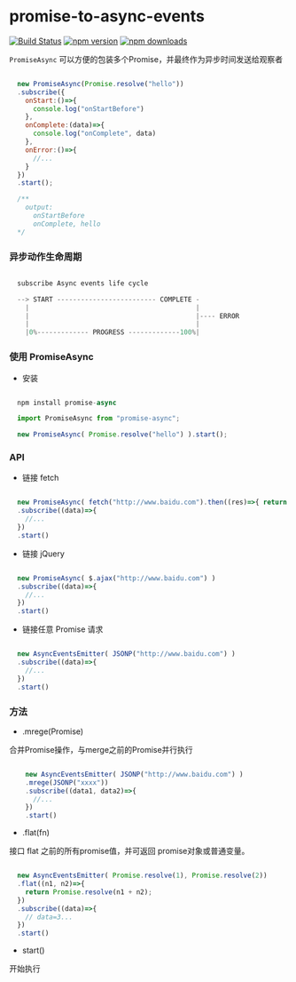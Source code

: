 # promise-to-async-events

[![Build Status](https://travis-ci.org/jun-lu/promise-to-async-events.svg?branch=master)](https://travis-ci.org/jun-lu/promise-to-async-events)
[![npm version](https://badge.fury.io/js/promise-to-async-events.svg)](https://badge.fury.io/js/promise-to-async-events) [![npm downloads](https://img.shields.io/npm/dm/promise-to-async-events.svg?style=flat-square)](https://www.npmjs.com/package/promise-to-async-events)

`PromiseAsync` 可以方便的包装多个Promise，并最终作为异步时间发送给观察者

````javascript

  new PromiseAsync(Promise.resolve("hello"))
  .subscribe({
    onStart:()=>{
      console.log("onStartBefore")
    },
    onComplete:(data)=>{
      console.log("onComplete", data)
    },
    onError:()=>{
      //...
    }
  })
  .start();

  /**
    output:
      onStartBefore
      onComplete, hello
  */

````

### 异步动作生命周期

````javascript

  subscribe Async events life cycle

  --> START ------------------------- COMPLETE -
    |                                          |
    |                                          |---- ERROR
    |                                          |
    |0%------------- PROGRESS -------------100%|


````


### 使用 PromiseAsync

* 安装

````javascript

  npm install promise-async

  import PromiseAsync from "promise-async";

  new PromiseAsync( Promise.resolve("hello") ).start();

````


### API

* 链接 fetch

````javascript

  new PromiseAsync( fetch("http://www.baidu.com").then((res)=>{ return res.json() }) )
  .subscribe((data)=>{
    //...
  })
  .start()

````

* 链接 jQuery

````javascript

  new PromiseAsync( $.ajax("http://www.baidu.com") )
  .subscribe((data)=>{
    //...
  })
  .start()

````

* 链接任意 Promise 请求


````javascript

  new AsyncEventsEmitter( JSONP("http://www.baidu.com") )
  .subscribe((data)=>{
    //...
  })
  .start()

````

### 方法


*  .mrege(Promise)

合并Promise操作，与merge之前的Promise并行执行

````javascript

    new AsyncEventsEmitter( JSONP("http://www.baidu.com") )
    .mrege(JSONP("xxxx"))
    .subscribe((data1, data2)=>{
      //...
    })
    .start()

````



* .flat(fn)

接口 flat 之前的所有promise值，并可返回 promise对象或普通变量。

````javascript

  new AsyncEventsEmitter( Promise.resolve(1), Promise.resolve(2))
  .flat((n1, n2)=>{
    return Promise.resolve(n1 + n2);
  })
  .subscribe((data)=>{
    // data=3...
  })
  .start()

````

* start()

开始执行
